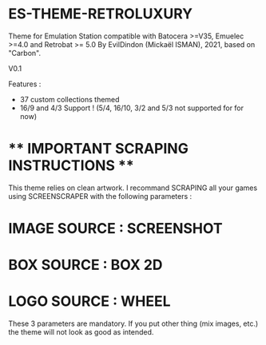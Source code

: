 # ES-THEME-RETROLUXURY
 Theme for Emulation Station compatible with Batocera >=V35, Emuelec >=4.0 and Retrobat >= 5.0
 By EvilDindon (Mickaël ISMAN), 2021, based on "Carbon".
 
 V0.1
 
 Features :
 - 37 custom collections themed
 - 16/9 and 4/3 Support ! (5/4, 16/10, 3/2 and 5/3 not supported for for now)
 
  # ** IMPORTANT SCRAPING INSTRUCTIONS **

This theme relies on clean artwork.
I recommand SCRAPING all your games using SCREENSCRAPER with the following parameters :

# IMAGE SOURCE : SCREENSHOT

# BOX SOURCE : BOX 2D

# LOGO SOURCE : WHEEL

These 3 parameters are mandatory. If you put other thing (mix images, etc.) the theme will not look as good as intended.

